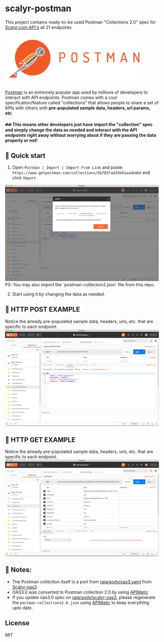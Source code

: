 # scalyr-postman
This project contains ready-to-be used Postman "Collections 2.0" spec for [Scalyr.com API's](https://www.scalyr.com/help/api)  all 21 endpoints 


<img src="images/postman.jpg" />

<a href="https://www.getpostman.com/">Postman</a> is an extremely popular app used by millions of developers to interact with API endpoints. Postman comes with a cool specification/feature called "collections" that allows people to share a set of APIs with others with **pre-populated sample data, headers, url params, etc**. 

#### 🔥🔥  This means other developers just have import the "collection" spec and simply change the data as needed and interact with the API endpoints right away without worrying about if they are passing the data properly or not!


## 🚀 Quick start
1. Open `Postman | Import | Import From Link` and paste: `https://www.getpostman.com/collections/6b783fad35b61aaab4b4` and click `Import`. 
<img src="images/import-link.png" />
PS: You may also import the `postman-collection2.json` file from this repo.

2. Start using it by changing the data as needed.

## 🌟 HTTP POST EXAMPLE
Notice the already pre-populated sample data, headers, urls, etc. that are specific to each endpoint.
<img src="images/post.png" />

## 🌟 HTTP GET EXAMPLE
Notice the already pre-populated sample data, headers, urls, etc. that are specific to each endpoint.
<img src="images/get.png" />


## 📖 Notes:
- The Postman collection itself is a port from [rajaraodv/oas3.yaml](https://github.com/rajaraodv/scalyr-oas3/blob/master/oas3.yaml) from [Scalyr-oas3](project).
- OAS3.0 was converted to Postman collection 2.0 by using [APIMatic](https://apimatic.io/transformer)
- If you update oas3.0 spec on [rajaraodv/scalyr-oas3](https://github.com/rajaraodv/scalyr-oas3), please regenerate the `postman-collections2.0.json` using [APIMatic](https://apimatic.io/transformer) to keep everything upto date.



## License
MIT
